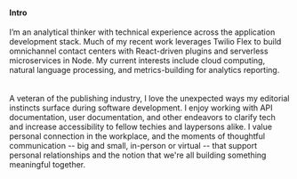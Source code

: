 #### Intro


I’m an analytical thinker with technical experience across the application development stack. Much of my recent work leverages Twilio Flex to build omnichannel contact centers with React-driven plugins and serverless microservices in Node. My current interests include cloud computing, natural language processing, and metrics-building for analytics reporting.
<br><br><br>
A veteran of the publishing industry, I love the unexpected ways my editorial instincts surface during software development. I enjoy working with API documentation, user documentation, and other endeavors to clarify tech and increase accessibility to fellow techies and laypersons alike. I value personal connection in the workplace, and the moments of thoughtful communication -- big and small, in-person or virtual -- that support personal relationships and the notion that we're all building something meaningful together. 
<br><br><br>

